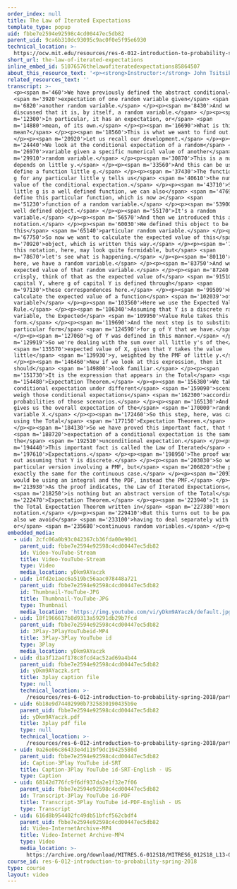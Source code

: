 ```yaml
---
order_index: null
title: The Law of Iterated Expectations
template_type: popup
uid: fbbe7e2594e92598c4cd00447ec5db82
parent_uid: 9ca6b310dc93095c9ac0f0e5f95e6930
technical_location: >-
  https://ocw.mit.edu/resources/res-6-012-introduction-to-probability-spring-2018/part-i-the-fundamentals/the-law-of-iterated-expectations
short_url: the-law-of-iterated-expectations
inline_embed_id: 51076576thelawofiteratedexpectations85864507
about_this_resource_text: '<p><strong>Instructor:</strong> John Tsitsiklis</p>'
related_resources_text: ''
transcript: >-
  <p><span m='460'>We have previously defined the abstract conditional</span>
  <span m='3920'>expectation of one random variable given</span> <span
  m='6820'>another random variable.</span> </p><p><span m='8430'>And we
  discussed that it is, by itself, a random variable.</span> </p><p><span
  m='12300'>In particular, it has an expectation, or</span> <span
  m='14880'>mean, of its own.</span> </p><p><span m='16690'>What is this
  mean?</span> </p><p><span m='18560'>This is what we want to find out.</span>
  </p><p><span m='20920'>Let us recall our development.</span> </p><p><span
  m='24440'>We look at the conditional expectation of a random</span> <span
  m='26970'>variable given a specific numerical value of another</span> <span
  m='29910'>random variable.</span> </p><p><span m='30870'>This is a number that
  depends on little y.</span> </p><p><span m='33560'>And this can be used to
  define a function little g.</span> </p><p><span m='37430'>The function little
  g for any particular little y tells us</span> <span m='40610'>the numerical
  value of the conditional expectation.</span> </p><p><span m='43710'>Since
  little g is a well defined function, we can also</span> <span m='47690'>now
  define this particular function, which is now a</span> <span
  m='51230'>function of a random variable.</span> </p><p><span m='53900'>It's a
  well defined object.</span> </p><p><span m='55170'>It's a random
  variable.</span> </p><p><span m='56570'>And then we introduced this abstract
  notation.</span> </p><p><span m='60030'>We defined this object to be exactly
  this</span> <span m='65140'>particular random variable.</span> </p><p><span
  m='67750'>So now we want to calculate the expected value of this</span> <span
  m='70920'>object, which is written this way.</span> </p><p><span m='74440'>Now
  this notation, here, may look quite formidable, but</span> <span
  m='78670'>let's see what is happening.</span> </p><p><span m='80110'>Inside
  here, we have a random variable.</span> </p><p><span m='83750'>And we take the
  expected value of that random variable.</span> </p><p><span m='87240'>Or, more
  crisply, think of that as the expected value of</span> <span m='91510'>g of
  capital Y, where g of capital Y is defined through</span> <span
  m='97130'>these correspondences here.</span> </p><p><span m='99509'>How do we
  calculate the expected value of a function</span> <span m='102039'>of a random
  variable?</span> </p><p><span m='103560'>Here we use the Expected Value
  Rule.</span> </p><p><span m='106340'>Assuming that Y is a discrete random
  variable, the Expected</span> <span m='109950'>Value Rule takes this
  form.</span> </p><p><span m='119690'>And the next step is to substitute the
  particular form</span> <span m='124590'>for g of Y that we have.</span>
  </p><p><span m='127060'>g of Y was defined in this manner.</span> </p><p><span
  m='129919'>So we're dealing with the sum over all little y's of the</span>
  <span m='135570'>expected value of X, given that Y takes the value
  little</span> <span m='139930'>y, weighted by the PMF of little y.</span>
  </p><p><span m='146460'>Now if we look at this expression, then it
  should</span> <span m='149800'>look familiar.</span> </p><p><span
  m='151730'>It is the expression that appears in the Total</span> <span
  m='154480'>Expectation Theorem.</span> </p><p><span m='156380'>We take the
  conditional expectation under different</span> <span m='159090'>scenarios and
  weigh those conditional expectations</span> <span m='162300'>according to the
  probabilities of those scenarios.</span> </p><p><span m='165130'>And this just
  gives us the overall expectation of the</span> <span m='170000'>random
  variable X.</span> </p><p><span m='172460'>So this step, here, was carried out
  using the Total</span> <span m='177150'>Expectation Theorem.</span>
  </p><p><span m='184130'>So we have proved this important fact, that the</span>
  <span m='188720'>expectation of a conditional expectation is the same as
  the</span> <span m='192510'>unconditional expectation.</span> </p><p><span
  m='194440'>This important fact is called the Law of Iterated</span> <span
  m='197610'>Expectations.</span> </p><p><span m='198950'>The proof was carried
  out assuming that Y is discrete.</span> </p><p><span m='203030'>So we use this
  particular version involving a PMF, but</span> <span m='206820'>the proof is
  exactly the same for the continuous case.</span> </p><p><span m='209320'>You
  would be using an integral and the PDF, instead the PMF.</span> </p><p><span
  m='213930'>As the proof indicates, the Law of Iterated Expectations</span>
  <span m='218250'>is nothing but an abstract version of the Total</span> <span
  m='222470'>Expectation Theorem.</span> </p><p><span m='223940'>It is really
  the Total Expectation Theorem written in</span> <span m='227380'>more abstract
  notation.</span> </p><p><span m='229410'>But this turns out to be powerful and
  also we avoid</span> <span m='233100'>having to deal separately with discrete
  or</span> <span m='235680'>continuous random variables.</span> </p><p></p>
embedded_media:
  - uid: 2cfc06a0b93c042367cb36fda00e90d1
    parent_uid: fbbe7e2594e92598c4cd00447ec5db82
    id: Video-YouTube-Stream
    title: Video-YouTube-Stream
    type: Video
    media_location: yDkm9AYaczk
  - uid: 14fd2e1aec6a519bc56aac078448a721
    parent_uid: fbbe7e2594e92598c4cd00447ec5db82
    id: Thumbnail-YouTube-JPG
    title: Thumbnail-YouTube-JPG
    type: Thumbnail
    media_location: 'https://img.youtube.com/vi/yDkm9AYaczk/default.jpg'
  - uid: 18f1966617b8d9313a59291db29b7fcd
    parent_uid: fbbe7e2594e92598c4cd00447ec5db82
    id: 3Play-3PlayYouTubeid-MP4
    title: 3Play-3Play YouTube id
    type: 3Play
    media_location: yDkm9AYaczk
  - uid: d1a3f12a4f178c8fcd4ac52ad69a4b44
    parent_uid: fbbe7e2594e92598c4cd00447ec5db82
    id: yDkm9AYaczk.srt
    title: 3play caption file
    type: null
    technical_location: >-
      /resources/res-6-012-introduction-to-probability-spring-2018/part-i-the-fundamentals/the-law-of-iterated-expectations/yDkm9AYaczk.srt
  - uid: 6b18e9d74402990b7325830190435b9e
    parent_uid: fbbe7e2594e92598c4cd00447ec5db82
    id: yDkm9AYaczk.pdf
    title: 3play pdf file
    type: null
    technical_location: >-
      /resources/res-6-012-introduction-to-probability-spring-2018/part-i-the-fundamentals/the-law-of-iterated-expectations/yDkm9AYaczk.pdf
  - uid: 0a26e06c86433e4d119f9dc19425580d
    parent_uid: fbbe7e2594e92598c4cd00447ec5db82
    id: Caption-3Play YouTube id-SRT
    title: Caption-3Play YouTube id-SRT-English - US
    type: Caption
  - uid: 68142d776fc9f6df937da2e1f32e7f06
    parent_uid: fbbe7e2594e92598c4cd00447ec5db82
    id: Transcript-3Play YouTube id-PDF
    title: Transcript-3Play YouTube id-PDF-English - US
    type: Transcript
  - uid: 616d8b954402fc49db51bfcf562cbdf4
    parent_uid: fbbe7e2594e92598c4cd00447ec5db82
    id: Video-InternetArchive-MP4
    title: Video-Internet Archive-MP4
    type: Video
    media_location: >-
      https://archive.org/download/MITRES.6-012S18/MITRES6_012S18_L13-03_300k.mp4
course_id: res-6-012-introduction-to-probability-spring-2018
type: course
layout: video
---
```


